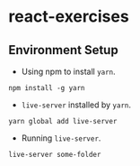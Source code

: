# react-exercises #

## Environment Setup ##
* Using npm to install `yarn`.
```
npm install -g yarn
```

* `live-server` installed by `yarn`.
```
yarn global add live-server
```

* Running `live-server`.
```
live-server some-folder
```